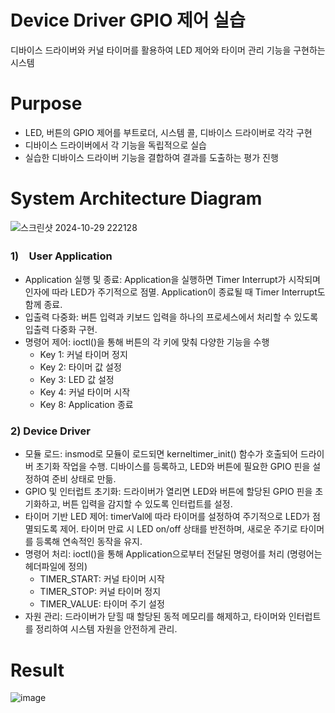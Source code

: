 # Device Driver GPIO 제어 실습
디바이스 드라이버와 커널 타이머를 활용하여 LED 제어와 타이머 관리 기능을 구현하는 시스템

# Purpose
- LED, 버튼의 GPIO 제어를 부트로더, 시스템 콜, 디바이스 드라이버로 각각 구현
- 디바이스 드라이버에서 각 기능을 독립적으로 실습
- 실습한 디바이스 드라이버 기능을 결합하여 결과를 도출하는 평가 진행

# System Architecture Diagram
![스크린샷 2024-10-29 222128](https://github.com/user-attachments/assets/76d85b0f-9bb1-49d7-8a6a-ef092597f261)
### 1)　User Application
- Application 실행 및 종료: Application을 실행하면 Timer Interrupt가 시작되며 인자에 따라 LED가
주기적으로 점멸. Application이 종료될 때 Timer Interrupt도 함께 종료.
- 입출력 다중화: 버튼 입력과 키보드 입력을 하나의 프로세스에서 처리할 수 있도록 입출력 다중화
구현.
- 명령어 제어: ioctl()을 통해 버튼의 각 키에 맞춰 다양한 기능을 수행
  - Key 1: 커널 타이머 정지
  - Key 2: 타이머 값 설정
  - Key 3: LED 값 설정
  - Key 4: 커널 타이머 시작
  - Key 8: Application 종료
### 2) Device Driver
- 모듈 로드: insmod로 모듈이 로드되면 kerneltimer_init() 함수가 호출되어 드라이버 초기화 작업을
수행. 디바이스를 등록하고, LED와 버튼에 필요한 GPIO 핀을 설정하여 준비 상태로 만듦.
- GPIO 및 인터럽트 초기화: 드라이버가 열리면 LED와 버튼에 할당된 GPIO 핀을 초기화하고, 버튼
입력을 감지할 수 있도록 인터럽트를 설정.
- 타이머 기반 LED 제어: timerVal에 따라 타이머를 설정하여 주기적으로 LED가 점멸되도록 제어.
타이머 만료 시 LED on/off 상태를 반전하며, 새로운 주기로 타이머를 등록해 연속적인 동작을 유지.
- 명령어 처리: ioctl()을 통해 Application으로부터 전달된 명령어를 처리 (명령어는 헤더파일에 정의)
  - TIMER_START: 커널 타이머 시작
  - TIMER_STOP: 커널 타이머 정지
  - TIMER_VALUE: 타이머 주기 설정
- 자원 관리: 드라이버가 닫힐 때 할당된 동적 메모리를 해제하고, 타이머와 인터럽트를 정리하여
시스템 자원을 안전하게 관리.

# Result
![image](https://github.com/user-attachments/assets/4c6bdbcc-65cb-48c8-8a1d-4efb6cc1907d)

